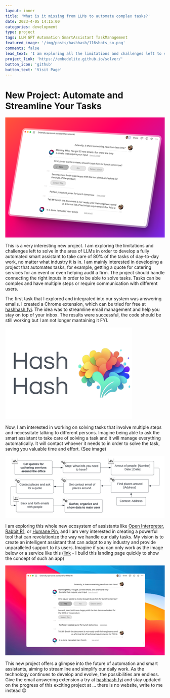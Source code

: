 ```yaml
---
layout: inner
title: 'What is it missing from LLMs to automate complex tasks?'
date: 2023-4-05 14:15:00
categories: development
type: project
tags: LLM GPT Automation SmartAssistant TaskManagement
featured_image: '/img/posts/hashhash/116shots_so.png'
comments: false
lead_text: 'I am exploring all the limitations and challenges left to solve in the area of LLMs in order to develop a fully automated smart assistant'
project_link: 'https://embedelite.github.io/solver/'
button_icon: 'github'
button_text: 'Visit Page'
---
```


# New Project: Automate and Streamline Your Tasks

![solver](/img/posts/hashhash/917shots_so.png)

This is a very interesting new project. I am exploring the limitations and challenges left to solve in the area of LLMs in order to develop a fully automated smart assistant to take care of 80% of the tasks of day-to-day work, no matter what industry it is in. I am mainly interested in developing a project that automates tasks, for example, getting a quote for catering services for an event or even helping audit a firm. The project should handle connecting the right inputs in order to be able to solve tasks. Tasks can be complex and have multiple steps or require communication with different users.

The first task that I explored and integrated into our system was answering emails. I created a Chrome extension, which can be tried for free at [hashhash.fyi](https://hashhash.fyi). The idea was to streamline email management and help you stay on top of your inbox. The results were successful, the code should be still working but I am not longer mantaining it FYI.

<img src="/img/posts/hashhash/hash.png" width="400px">

Now, I am interested in working on solving tasks that involve multiple steps and necessitate talking to different persons. Imagine being able to ask the smart assistant to take care of solving a task and it will manage everything automatically. It will contact whoever it needs to in order to solve the task, saving you valuable time and effort. (See image)

![task](/img/posts/hashhash/task.png)

I am exploring this whole new ecosystem of assistants like [Open Interpreter](https://01.openinterpreter.com/), [Rabbit R1](https://www.rabbit.tech/), or [Humane Pin](https://humane.com/), and I am very interested in creating a powerful tool that can revolutionize the way we handle our daily tasks. My vision is to create an intelligent assistant that can adapt to any industry and provide unparalleled support to its users. Imagine if you can only work as the image below or a service like this ([link](https://embedelite.github.io/solver/) - I build this landing page quickly to show the concept of such an app)

![solver](/img/posts/hashhash/canva_MorningMike.png)


This new project offers a glimpse into the future of automation and smart assistants, aiming to streamline and simplify our daily work. As the technology continues to develop and evolve, the possibilities are endless. Give the email answering extension a try at [hashhash.fyi](https://hashhash.fyi) and stay updated on the progress of this exciting project at ... there is no website, write to me instead 😉
